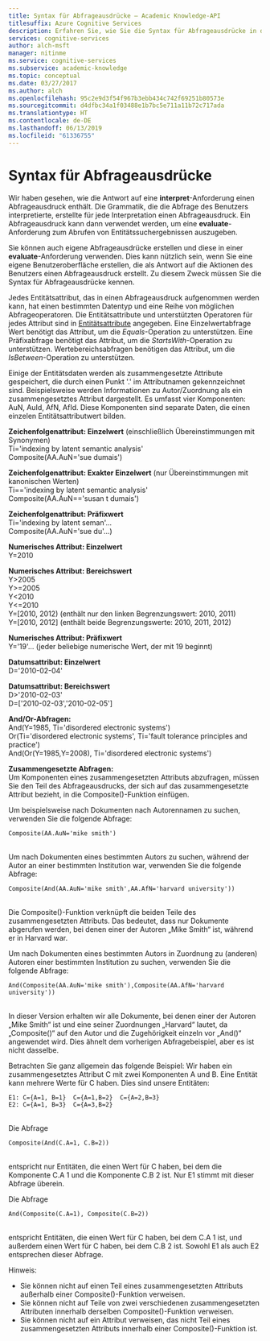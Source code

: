 ```yaml
---
title: Syntax für Abfrageausdrücke – Academic Knowledge-API
titlesuffix: Azure Cognitive Services
description: Erfahren Sie, wie Sie die Syntax für Abfrageausdrücke in der Academic Knowledge-API verwenden.
services: cognitive-services
author: alch-msft
manager: nitinme
ms.service: cognitive-services
ms.subservice: academic-knowledge
ms.topic: conceptual
ms.date: 03/27/2017
ms.author: alch
ms.openlocfilehash: 95c2e9d3f54f967b3ebb434c742f69251b80573e
ms.sourcegitcommit: d4dfbc34a1f03488e1b7bc5e711a11b72c717ada
ms.translationtype: HT
ms.contentlocale: de-DE
ms.lasthandoff: 06/13/2019
ms.locfileid: "61336755"
---
```

# <a name="query-expression-syntax"></a>Syntax für Abfrageausdrücke

Wir haben gesehen, wie die Antwort auf eine **interpret**-Anforderung einen Abfrageausdruck enthält. Die Grammatik, die die Abfrage des Benutzers interpretierte, erstellte für jede Interpretation einen Abfrageausdruck. Ein Abfrageausdruck kann dann verwendet werden, um eine **evaluate**-Anforderung zum Abrufen von Entitätssuchergebnissen auszugeben.

Sie können auch eigene Abfrageausdrücke erstellen und diese in einer **evaluate**-Anforderung verwenden. Dies kann nützlich sein, wenn Sie eine eigene Benutzeroberfläche erstellen, die als Antwort auf die Aktionen des Benutzers einen Abfrageausdruck erstellt. Zu diesem Zweck müssen Sie die Syntax für Abfrageausdrücke kennen.  

Jedes Entitätsattribut, das in einen Abfrageausdruck aufgenommen werden kann, hat einen bestimmten Datentyp und eine Reihe von möglichen Abfrageoperatoren. Die Entitätsattribute und unterstützten Operatoren für jedes Attribut sind in [Entitätsattribute](EntityAttributes.md) angegeben. Eine Einzelwertabfrage Wert benötigt das Attribut, um die *Equals*-Operation zu unterstützen. Eine Präfixabfrage benötigt das Attribut, um die *StartsWith*-Operation zu unterstützen. Wertebereichsabfragen benötigen das Attribut, um die *IsBetween*-Operation zu unterstützen.

Einige der Entitätsdaten werden als zusammengesetzte Attribute gespeichert, die durch einen Punkt '.' im Attributnamen gekennzeichnet sind. Beispielsweise werden Informationen zu Autor/Zuordnung als ein zusammengesetztes Attribut dargestellt. Es umfasst vier Komponenten: AuN, AuId, AfN, AfId. Diese Komponenten sind separate Daten, die einen einzelen Entitätsattributwert bilden.


**Zeichenfolgenattribut: Einzelwert** (einschließlich Übereinstimmungen mit Synonymen)  
Ti='indexing by latent semantic analysis'  
Composite(AA.AuN='sue dumais')

**Zeichenfolgenattribut: Exakter Einzelwert** (nur Übereinstimmungen mit kanonischen Werten)  
Ti=='indexing by latent semantic analysis'  
Composite(AA.AuN=='susan t dumais')
     
**Zeichenfolgenattribut: Präfixwert**   
Ti='indexing by latent seman'...  
Composite(AA.AuN='sue du'...)

**Numerisches Attribut: Einzelwert**  
Y=2010
 
**Numerisches Attribut: Bereichswert**  
Y>2005  
Y>=2005  
Y<2010  
Y<=2010  
Y=\[2010, 2012\) (enthält nur den linken Begrenzungswert: 2010, 2011)  
Y=\[2010, 2012\] (enthält beide Begrenzungswerte: 2010, 2011, 2012)
 
**Numerisches Attribut: Präfixwert**  
Y='19'... (jeder beliebige numerische Wert, der mit 19 beginnt) 
 
**Datumsattribut: Einzelwert**  
D='2010-02-04'

**Datumsattribut: Bereichswert**  
D>'2010-02-03'  
D=['2010-02-03','2010-02-05']

**And/Or-Abfragen:**  
And(Y=1985, Ti='disordered electronic systems')  
Or(Ti='disordered electronic systems', Ti='fault tolerance principles and practice')  
And(Or(Y=1985,Y=2008), Ti='disordered electronic systems')
 
**Zusammengesetzte Abfragen:**  
Um Komponenten eines zusammengesetzten Attributs abzufragen, müssen Sie den Teil des Abfrageausdrucks, der sich auf das zusammengesetzte Attribut bezieht, in die Composite()-Funktion einfügen. 

Um beispielsweise nach Dokumenten nach Autorennamen zu suchen, verwenden Sie die folgende Abfrage:
```
Composite(AA.AuN='mike smith')
```
<br>Um nach Dokumenten eines bestimmten Autors zu suchen, während der Autor an einer bestimmten Institution war, verwenden Sie die folgende Abfrage:
```
Composite(And(AA.AuN='mike smith',AA.AfN='harvard university'))
```
<br>Die Composite()-Funktion verknüpft die beiden Teile des zusammengesetzten Attributs. Das bedeutet, dass nur Dokumente abgerufen werden, bei denen einer der Autoren „Mike Smith“ ist, während er in Harvard war. 

Um nach Dokumenten eines bestimmten Autors in Zuordnung zu (anderen) Autoren einer bestimmten Institution zu suchen, verwenden Sie die folgende Abfrage:
```
And(Composite(AA.AuN='mike smith'),Composite(AA.AfN='harvard university'))
```
<br>In dieser Version erhalten wir alle Dokumente, bei denen einer der Autoren „Mike Smith“ ist und eine seiner Zuordnungen „Harvard“ lautet, da „Composite()“ auf den Autor und die Zugehörigkeit einzeln vor „And()“ angewendet wird. Dies ähnelt dem vorherigen Abfragebeispiel, aber es ist nicht dasselbe.

Betrachten Sie ganz allgemein das folgende Beispiel: Wir haben ein zusammengesetztes Attribut C mit zwei Komponenten A und B. Eine Entität kann mehrere Werte für C haben. Dies sind unsere Entitäten:
```
E1: C={A=1, B=1}  C={A=1,B=2}  C={A=2,B=3}
E2: C={A=1, B=3}  C={A=3,B=2}
```

<br>Die Abfrage 
```
Composite(And(C.A=1, C.B=2))
```

<br>entspricht nur Entitäten, die einen Wert für C haben, bei dem die Komponente C.A 1 und die Komponente C.B 2 ist. Nur E1 stimmt mit dieser Abfrage überein.

Die Abfrage 
```
And(Composite(C.A=1), Composite(C.B=2))
```
<br>entspricht Entitäten, die einen Wert für C haben, bei dem C.A 1 ist, und außerdem einen Wert für C haben, bei dem C.B 2 ist. Sowohl E1 als auch E2 entsprechen dieser Abfrage.

Hinweis:  
- Sie können nicht auf einen Teil eines zusammengesetzten Attributs außerhalb einer Composite()-Funktion verweisen.
- Sie können nicht auf Teile von zwei verschiedenen zusammengesetzten Attributen innerhalb derselben Composite()-Funktion verweisen.
- Sie können nicht auf ein Attribut verweisen, das nicht Teil eines zusammengesetzten Attributs innerhalb einer Composite()-Funktion ist.
